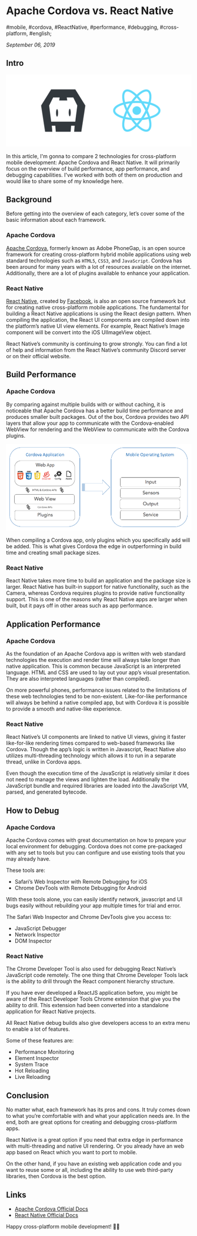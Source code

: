 # Apache Cordova vs. React Native

#mobile, #cordova, #ReactNative, #performance, #debugging, #cross-platform, #english;

_September 06, 2019_

## Intro

![Apache Cordova vs React Native](/images/apache-cordova-vs-react-native/cordova_vs_react_native.png)

In this article, I'm gonna to compare 2 technologies for cross-platform mobile development: Apache Cordova and React Native. It will primarily focus on the overview of build performance, app performance, and debugging capabilities.
I've worked with both of them on production and would like to share some of my knowledge here.

## Background

Before getting into the overview of each category, let’s cover some of the basic information about each framework.

### Apache Cordova

[Apache Cordova](https://cordova.apache.org/), formerly known as Adobe PhoneGap, is an open source framework for creating cross-platform hybrid mobile applications using web standard technologies such as `HTML5`, `CSS3`, and `JavaScript`. Cordova has been around for many years with a lot of resources available on the internet. Additionally, there are a lot of plugins available to enhance your application.

### React Native

[React Native](https://facebook.github.io/react-native/), created by [Facebook](https://github.com/facebook), is also an open source framework but for creating native cross-platform mobile applications. The fundamental for building a React Native applications is using the React design pattern. When compiling the application, the React UI components are compiled down into the platform’s native UI view elements. For example, React Native’s Image component will be convert into the iOS UIImageView object.

React Native’s community is continuing to grow strongly. You can find a lot of help and information from the React Native’s community Discord server or on their official website.

## Build Performance

### Apache Cordova

By comparing against multiple builds with or without caching, it is noticeable that Apache Cordova has a better build time performance and produces smaller built packages. Out of the box, Cordova provides two API layers that allow your app to communicate with the Cordova-enabled WebView for rendering and the WebView to communicate with the Cordova plugins.

![Cordova App Structure](/images/apache-cordova-vs-react-native/cordova_infra_app.png)

When compiling a Cordova app, only plugins which you specifically add will be added. This is what gives Cordova the edge in outperforming in build time and creating small package sizes.

### React Native

React Native takes more time to build an application and the package size is larger. React Native has built-in support for native functionality, such as the Camera, whereas Cordova requires plugins to provide native functionality support. This is one of the reasons why React Native apps are larger when built, but it pays off in other areas such as app performance.

## Application Performance

### Apache Cordova

As the foundation of an Apache Cordova app is written with web standard technologies the execution and render time will always take longer than native application. This is common because JavaScript is an interpreted language. HTML and CSS are used to lay out your app’s visual presentation. They are also interpreted languages (rather than compiled).

On more powerful phones, performance issues related to the limitations of these web technologies tend to be non-existent. Like-for-like performance will always be behind a native compiled app, but with Cordova it is possible to provide a smooth and native-like experience.

### React Native

React Native’s UI components are linked to native UI views, giving it faster like-for-like rendering times compared to web-based frameworks like Cordova. Though the app’s logic is written in Javascript, React Native also utilizes multi-threading technology which allows it to run in a separate thread, unlike in Cordova apps.

Even though the execution time of the JavaScript is relatively similar it does not need to manage the views and lighten the load. Additionally the JavaScript bundle and required libraries are loaded into the JavaScript VM, parsed, and generated bytecode.

## How to Debug

### Apache Cordova

Apache Cordova comes with great documentation on how to prepare your local environment for debugging. Cordova does not come pre-packaged with any set to tools but you can configure and use existing tools that you may already have.

These tools are:

* Safari’s Web Inspector with Remote Debugging for iOS
* Chrome DevTools with Remote Debugging for Android

With these tools alone, you can easily identify network, javascript and UI bugs easily without rebuilding your app multiple times for trial and error.

The Safari Web Inspector and Chrome DevTools give you access to:

* JavaScript Debugger
* Network Inspector
* DOM Inspector

### React Native

The Chrome Developer Tool is also used for debugging React Native’s JavaScript code remotely. The one thing that Chrome Developer Tools lack is the ability to drill through the React component hierarchy structure.

If you have ever developed a ReactJS application before, you might be aware of the React Developer Tools Chrome extension that give you the ability to drill. This extension had been converted into a standalone application for React Native projects.

All React Native debug builds also give developers access to an extra menu to enable a lot of features.

Some of these features are:

* Performance Monitoring
* Element Inspector
* System Trace
* Hot Reloading
* Live Reloading

## Conclusion

No matter what, each framework has its pros and cons. It truly comes down to what you’re comfortable with and what your application needs are. In the end, both are great options for creating and debugging cross-platform apps.

React Native is a great option if you need that extra edge in performance with multi-threading and native UI rendering. Or you already have an web app based on React which you want to port to mobile.

On the other hand, if you have an existing web application code and you want to reuse some or all, including the ability to use web third-party libraries, then Cordova is the best option.

## Links

* [Apache Cordova Official Docs](https://cordova.apache.org/)
* [React Native Official Docs](https://facebook.github.io/react-native/)

Happy cross-platform mobile development! ✌🏼
